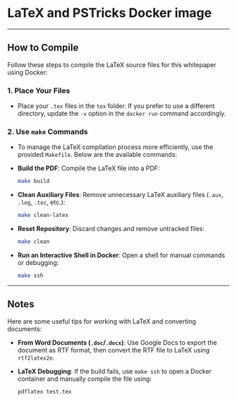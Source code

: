 # LaTeX and PSTricks Docker image

---

## How to Compile

Follow these steps to compile the LaTeX source files for this whitepaper using Docker:

### 1. **Place Your Files**
   - Place your `.tex` files in the `tex` folder. If you prefer to use a different directory, update the `-v` option in the `docker run` command accordingly.

### 2. **Use `make` Commands**
   - To manage the LaTeX compilation process more efficiently, use the provided `Makefile`. Below are the available commands:

   - **Build the PDF**: Compile the LaTeX file into a PDF:
     ```bash
     make build
     ```

   - **Clean Auxiliary Files**: Remove unnecessary LaTeX auxiliary files (`.aux`, `.log`, `.toc`, etc.):
     ```bash
     make clean-latex
     ```

   - **Reset Repository**: Discard changes and remove untracked files:
     ```bash
     make clean
     ```

   - **Run an Interactive Shell in Docker**: Open a shell for manual commands or debugging:
     ```bash
     make ssh
     ```

---

## Notes

Here are some useful tips for working with LaTeX and converting documents:

- **From Word Documents (`.doc`/`.docx`)**: Use Google Docs to export the document as RTF format, then convert the RTF file to LaTeX using `rtf2latex2e`.

- **LaTeX Debugging**: If the build fails, use `make ssh` to open a Docker container and manually compile the file using:
  ```bash
  pdflatex test.tex

